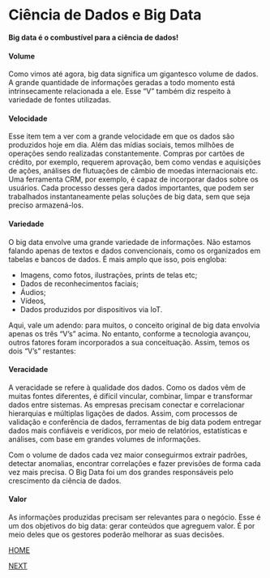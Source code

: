 # Ciência de Dados e Big Data

**Big data é o combustível para a ciência de dados!**

#### Volume

Como vimos até agora, big data significa um gigantesco volume de dados.
A grande quantidade de informações geradas a todo momento está intrinsecamente relacionada a ele.
Esse “V” também diz respeito à variedade de fontes utilizadas.

#### Velocidade

Esse item tem a ver com a grande velocidade em que os dados são produzidos hoje em dia.
Além das mídias sociais, temos milhões de operações sendo realizadas constantemente. 
Compras por cartões de crédito, por exemplo, requerem aprovação, bem como vendas e aquisições de ações, análises de flutuações de câmbio de moedas internacionais etc.
Uma ferramenta CRM, por exemplo, é capaz de incorporar dados sobre os usuários. 
Cada processo desses gera dados importantes, que podem ser trabalhados instantaneamente pelas soluções de big data, sem que seja preciso armazená-los.

#### Variedade

O big data envolve uma grande variedade de informações.
Não estamos falando apenas de textos e dados convencionais, como os organizados em tabelas e bancos de dados. É mais amplo que isso, pois engloba:

* Imagens, como fotos, ilustrações, prints de telas etc;
* Dados de reconhecimentos faciais;
* Áudios;
* Vídeos,
* Dados produzidos por dispositivos via IoT.

Aqui, vale um adendo: para muitos, o conceito original de big data envolvia apenas os três “V’s” acima.
No entanto, conforme a tecnologia avançou, outros fatores foram incorporados a sua conceituação. Assim, temos os dois “V’s” restantes:

#### Veracidade

A veracidade se refere à qualidade dos dados.
Como os dados vêm de muitas fontes diferentes, é difícil vincular, combinar, limpar e transformar dados entre sistemas.
As empresas precisam conectar e correlacionar hierarquias e múltiplas ligações de dados. 
Assim, com processos de validação e conferência de dados, ferramentas de big data podem entregar dados mais confiáveis e verídicos, por meio de relatórios, estatísticas e análises, com base em grandes volumes de informações.

Com o volume de dados cada vez maior conseguirmos extrair padrões, detectar anomalias, encontrar correlações e fazer previsões de forma cada vez mais precisa.
O Big Data foi um dos grandes responsáveis pelo crescimento da ciência de dados.

#### Valor

As informações produzidas precisam ser relevantes para o negócio. Esse é um dos objetivos do big data: gerar conteúdos que agreguem valor.
É por meio deles que os gestores poderão melhorar as suas decisões.

[HOME](/README.md)

[NEXT]()
